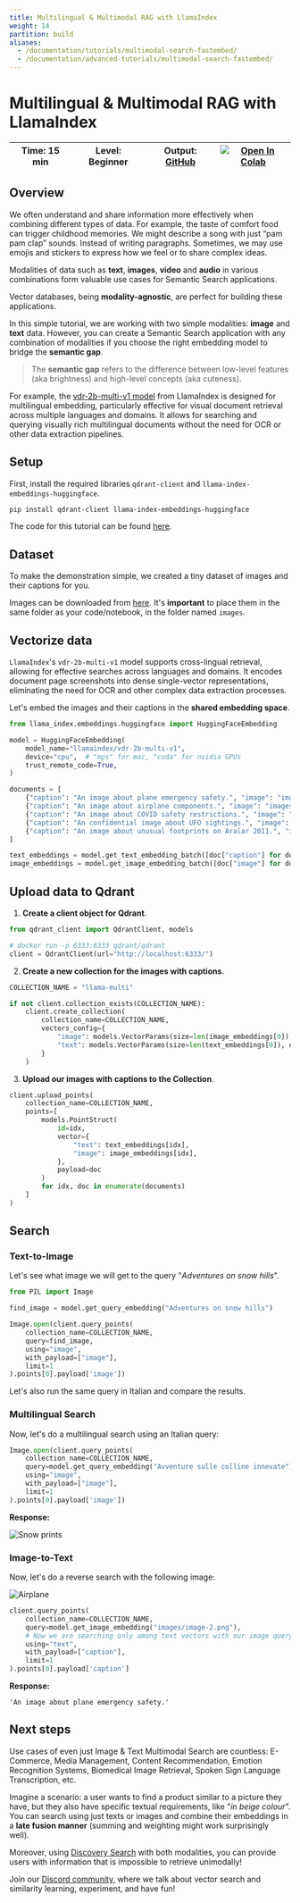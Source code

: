 ```yaml
---
title: Multilingual & Multimodal RAG with LlamaIndex
weight: 14
partition: build
aliases:
  - /documentation/tutorials/multimodal-search-fastembed/
  - /documentation/advanced-tutorials/multimodal-search-fastembed/
---
```


# Multilingual & Multimodal RAG with LlamaIndex

| Time: 15 min | Level: Beginner |Output: [GitHub](https://github.com/qdrant/examples/blob/master/multimodal-search/Multimodal_Search_with_LlamaIndex.ipynb)|[![Open In Colab](https://colab.research.google.com/assets/colab-badge.svg)](https://githubtocolab.com/qdrant/examples/blob/master/multimodal-search/Multimodal_Search_with_LlamaIndex.ipynb)   |
| --- | ----------- | ----------- | ----------- |

## Overview

We often understand and share information more effectively when combining different types of data. For example, the taste of comfort food can trigger childhood memories. We might describe a song with just “pam pam clap” sounds. Instead of writing paragraphs. Sometimes, we may use emojis and stickers to express how we feel or to share complex ideas.

Modalities of data such as **text**, **images**, **video** and **audio** in various combinations form valuable use cases for Semantic Search applications.

Vector databases, being **modality-agnostic**, are perfect for building these applications.

In this simple tutorial, we are working with two simple modalities: **image** and **text** data. However, you can create a Semantic Search application with any combination of modalities if you choose the right embedding model to bridge the **semantic gap**.

> The **semantic gap** refers to the difference between low-level features (aka brightness) and high-level concepts (aka cuteness).

For example, the [vdr-2b-multi-v1 model](https://huggingface.co/llamaindex/vdr-2b-multi-v1) from LlamaIndex is designed for multilingual embedding, particularly effective for visual document retrieval across multiple languages and domains. It allows for searching and querying visually rich multilingual documents without the need for OCR or other data extraction pipelines.

## Setup

First, install the required libraries `qdrant-client` and `llama-index-embeddings-huggingface`.

```bash
pip install qdrant-client llama-index-embeddings-huggingface
```

<aside role="status">
The code for this tutorial can be found <a href="https://github.com/qdrant/examples/multimodal-search">here</a>.
</aside>

## Dataset

To make the demonstration simple, we created a tiny dataset of images and their captions for you.

Images can be downloaded from [here](https://github.com/qdrant/examples/multimodal-search/images). It's **important** to place them in the same folder as your code/notebook, in the folder named `images`.

## Vectorize data

`LlamaIndex`'s `vdr-2b-multi-v1` model supports cross-lingual retrieval, allowing for effective searches across languages and domains. It encodes document page screenshots into dense single-vector representations, eliminating the need for OCR and other complex data extraction processes.

Let's embed the images and their captions in the **shared embedding space**.

```python
from llama_index.embeddings.huggingface import HuggingFaceEmbedding

model = HuggingFaceEmbedding(
    model_name="llamaindex/vdr-2b-multi-v1",
    device="cpu",  # "mps" for mac, "cuda" for nvidia GPUs
    trust_remote_code=True,
)

documents = [
    {"caption": "An image about plane emergency safety.", "image": "images/image-1.png"},
    {"caption": "An image about airplane components.", "image": "images/image-2.png"},
    {"caption": "An image about COVID safety restrictions.", "image": "images/image-3.png"},
    {"caption": "An confidential image about UFO sightings.", "image": "images/image-4.png"},
    {"caption": "An image about unusual footprints on Aralar 2011.", "image": "images/image-5.png"},
]

text_embeddings = model.get_text_embedding_batch([doc["caption"] for doc in documents])
image_embeddings = model.get_image_embedding_batch([doc["image"] for doc in documents])
```

## Upload data to Qdrant

1. **Create a client object for Qdrant**.

```python
from qdrant_client import QdrantClient, models

# docker run -p 6333:6333 qdrant/qdrant
client = QdrantClient(url="http://localhost:6333/")
```

2. **Create a new collection for the images with captions**.

```python
COLLECTION_NAME = "llama-multi"

if not client.collection_exists(COLLECTION_NAME):
    client.create_collection(
        collection_name=COLLECTION_NAME,
        vectors_config={
            "image": models.VectorParams(size=len(image_embeddings[0]), distance=models.Distance.COSINE),
            "text": models.VectorParams(size=len(text_embeddings[0]), distance=models.Distance.COSINE),
        }
    )
```

3. **Upload our images with captions to the Collection**.

```python
client.upload_points(
    collection_name=COLLECTION_NAME,
    points=[
        models.PointStruct(
            id=idx,
            vector={
                "text": text_embeddings[idx],
                "image": image_embeddings[idx],
            },
            payload=doc
        )
        for idx, doc in enumerate(documents)
    ]
)
```

## Search

### Text-to-Image

Let's see what image we will get to the query "*Adventures on snow hills*".

```python
from PIL import Image

find_image = model.get_query_embedding("Adventures on snow hills")

Image.open(client.query_points(
    collection_name=COLLECTION_NAME,
    query=find_image,
    using="image",
    with_payload=["image"],
    limit=1
).points[0].payload['image'])
```

Let's also run the same query in Italian and compare the results.

### Multilingual Search

Now, let's do a multilingual search using an Italian query:

```python
Image.open(client.query_points(
    collection_name=COLLECTION_NAME,
    query=model.get_query_embedding("Avventure sulle colline innevate"),
    using="image",
    with_payload=["image"],
    limit=1
).points[0].payload['image'])
```

**Response:**

![Snow prints](/documentation/advanced-tutorials/snow-prints.png)

### Image-to-Text

Now, let's do a reverse search with the following image:

![Airplane](/documentation/advanced-tutorials/airplane.png)

```python
client.query_points(
    collection_name=COLLECTION_NAME,
    query=model.get_image_embedding("images/image-2.png"),  
    # Now we are searching only among text vectors with our image query
    using="text",
    with_payload=["caption"],
    limit=1
).points[0].payload['caption']
```

**Response:**

```text
'An image about plane emergency safety.'
```

## Next steps

Use cases of even just Image & Text Multimodal Search are countless: E-Commerce, Media Management, Content Recommendation, Emotion Recognition Systems, Biomedical Image Retrieval, Spoken Sign Language Transcription, etc.

Imagine a scenario: a user wants to find a product similar to a picture they have, but they also have specific textual requirements, like "*in beige colour*". You can search using just texts or images and combine their embeddings in a **late fusion manner** (summing and weighting might work surprisingly well).

Moreover, using [Discovery Search](/articles/discovery-search/) with both modalities, you can provide users with information that is impossible to retrieve unimodally!

Join our [Discord community](https://qdrant.to/discord), where we talk about vector search and similarity learning, experiment, and have fun!
